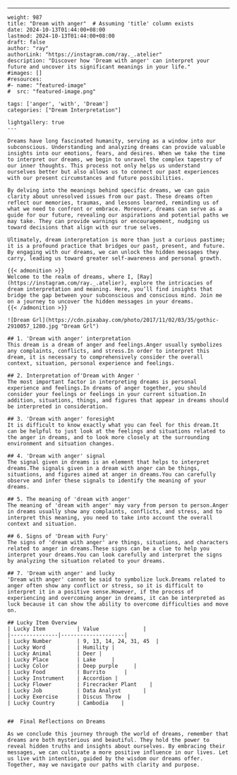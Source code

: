 ---
    weight: 987
    title: "Dream with anger"  # Assuming 'title' column exists
    date: 2024-10-13T01:44:00+08:00
    lastmod: 2024-10-13T01:44:00+08:00
    draft: false
    author: "ray"
    authorLink: "https://instagram.com/ray._.atelier"
    description: "Discover how 'Dream with anger' can interpret your future and uncover its significant meanings in your life."
    #images: []
    #resources:
    #- name: "featured-image"
    #  src: "featured-image.png"
    
    tags: ['anger', 'with', 'Dream']
    categories: ["Dream Interpretation"]
    
    lightgallery: true
    ---
    
    Dreams have long fascinated humanity, serving as a window into our subconscious. Understanding and analyzing dreams can provide valuable insights into our emotions, fears, and desires. When we take the time to interpret our dreams, we begin to unravel the complex tapestry of our inner thoughts. This process not only helps us understand ourselves better but also allows us to connect our past experiences with our present circumstances and future possibilities.
    
    By delving into the meanings behind specific dreams, we can gain clarity about unresolved issues from our past. These dreams often reflect our memories, traumas, and lessons learned, reminding us of what we need to confront or embrace. Moreover, dreams can serve as a guide for our future, revealing our aspirations and potential paths we may take. They can provide warnings or encouragement, nudging us toward decisions that align with our true selves.
    
    Ultimately, dream interpretation is more than just a curious pastime; it is a profound practice that bridges our past, present, and future. By engaging with our dreams, we can unlock the hidden messages they carry, leading us toward greater self-awareness and personal growth.
    
    {{< admonition >}}
    Welcome to the realm of dreams, where I, [Ray](https://instagram.com/ray._.atelier), explore the intricacies of dream interpretation and meaning. Here, you’ll find insights that bridge the gap between your subconscious and conscious mind. Join me on a journey to uncover the hidden messages in your dreams.
    {{< /admonition >}}
    
    ![Dream Grl](https://cdn.pixabay.com/photo/2017/11/02/03/35/gothic-2910057_1280.jpg "Dream Grl")
    
    ## 1. 'Dream with anger' interpretation
    This dream is a dream of anger and feelings.Anger usually symbolizes any complaints, conflicts, and stress.In order to interpret this dream, it is necessary to comprehensively consider the overall context, situation, personal experience and feelings.
    
    ## 2. Interpretation of'Dream with Anger '
    The most important factor in interpreting dreams is personal experience and feelings.In dreams of anger together, you should consider your feelings or feelings in your current situation.In addition, situations, things, and figures that appear in dreams should be interpreted in consideration.
    
    ## 3. 'Dream with anger' foresight
    It is difficult to know exactly what you can feel for this dream.It can be helpful to just look at the feelings and situations related to the anger in dreams, and to look more closely at the surrounding environment and situation changes.
    
    ## 4. 'Dream with anger' signal
    The signal given in dreams is an element that helps to interpret dreams.The signals given in a dream with anger can be things, situations, and figures aimed at anger in dreams.You can carefully observe and infer these signals to identify the meaning of your dreams.
    
    ## 5. The meaning of 'dream with anger'
    The meaning of 'dream with anger' may vary from person to person.Anger in dreams usually show any complaints, conflicts, and stress, and to interpret this meaning, you need to take into account the overall context and situation.
    
    ## 6. Signs of 'Dream with Fury'
    The signs of 'dream with anger' are things, situations, and characters related to anger in dreams.These signs can be a clue to help you interpret your dreams.You can look carefully and interpret the signs by analyzing the situation related to your dreams.
    
    ## 7. 'Dream with anger' and lucky
    'Dream with anger' cannot be said to symbolize luck.Dreams related to anger often show any conflict or stress, so it is difficult to interpret it in a positive sense.However, if the process of experiencing and overcoming anger in dreams, it can be interpreted as luck because it can show the ability to overcome difficulties and move on.
    
    ## Lucky Item Overview
    | Lucky Item          | Value              |
    |---------------|--------------------|
    | Lucky Number        | 9, 13, 14, 24, 31, 45  |
    | Lucky Word          | Humility |
    | Lucky Animal        | Deer |
    | Lucky Place         | Lake     |
    | Lucky Color         | Deep purple     |
    | Lucky Food          | Burrito      |
    | Lucky Instrument    | Accordion |
    | Lucky Flower        | Firecracker Plant    |
    | Lucky Job           | Data Analyst       |
    | Lucky Exercise      | Discus Throw  |
    | Lucky Country       | Cambodia    |
    
    
    ##  Final Reflections on Dreams
    
    As we conclude this journey through the world of dreams, remember that dreams are both mysterious and beautiful. They hold the power to reveal hidden truths and insights about ourselves. By embracing their messages, we can cultivate a more positive influence in our lives. Let us live with intention, guided by the wisdom our dreams offer. Together, may we navigate our paths with clarity and purpose.
    